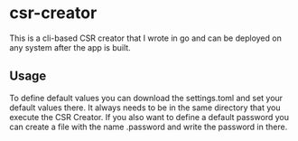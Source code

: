 # csr-creator

This is a cli-based CSR creator that I wrote in go and can be deployed on any system after the app is built.

## Usage
To define default values you can download the settings.toml and set your default values there. It always needs to be in the same directory that you execute the CSR Creator.
If you also want to define a default password you can create a file with the name .password and write the password in there.